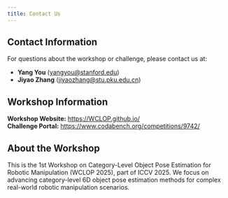 ```yaml
---
title: Contact Us
---
```


## Contact Information

For questions about the workshop or challenge, please contact us at:

- **Yang You** (yangyou@stanford.edu)
- **Jiyao Zhang** (jiyaozhang@stu.pku.edu.cn)

## Workshop Information

**Workshop Website:** https://WCLOP.github.io/  
**Challenge Portal:** https://www.codabench.org/competitions/9742/

## About the Workshop

This is the 1st Workshop on Category-Level Object Pose Estimation for Robotic Manipulation (WCLOP 2025), part of ICCV 2025. We focus on advancing category-level 6D object pose estimation methods for complex real-world robotic manipulation scenarios.
